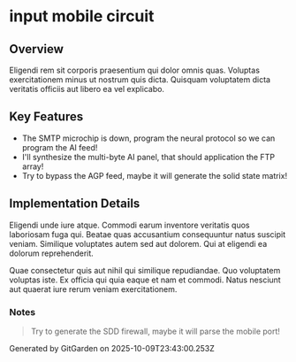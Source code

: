 # input mobile circuit

## Overview
Eligendi rem sit corporis praesentium qui dolor omnis quas. Voluptas exercitationem minus ut nostrum quis dicta. Quisquam voluptatem dicta veritatis officiis aut libero ea vel explicabo.

## Key Features
- The SMTP microchip is down, program the neural protocol so we can program the AI feed!
- I'll synthesize the multi-byte AI panel, that should application the FTP array!
- Try to bypass the AGP feed, maybe it will generate the solid state matrix!

## Implementation Details
Eligendi unde iure atque. Commodi earum inventore veritatis quos laboriosam fuga qui. Beatae quas accusantium consequuntur natus suscipit veniam. Similique voluptates autem sed aut dolorem. Qui at eligendi ea dolorum reprehenderit.
 Quae consectetur quis aut nihil qui similique repudiandae. Quo voluptatem voluptas iste. Ex officia qui quia eaque et nam et commodi. Natus nesciunt aut quaerat iure rerum veniam exercitationem.

### Notes
> Try to generate the SDD firewall, maybe it will parse the mobile port!

Generated by GitGarden on 2025-10-09T23:43:00.253Z